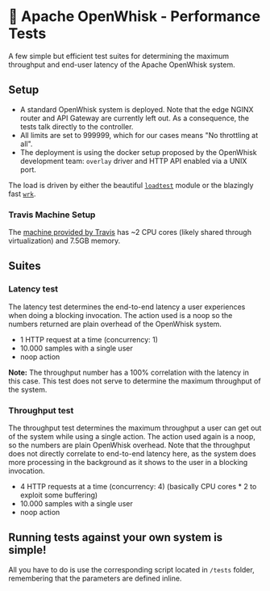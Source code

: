 # :electric_plug: Apache OpenWhisk - Performance Tests
A few simple but efficient test suites for determining the maximum throughput and end-user latency of the Apache OpenWhisk system.

## Setup
- A standard OpenWhisk system is deployed. Note that the edge NGINX router and API Gateway are currently left out. As a consequence, the tests talk directly to the controller.
- All limits are set to 999999, which for our cases means "No throttling at all".
- The deployment is using the docker setup proposed by the OpenWhisk development team: `overlay` driver and HTTP API enabled via a UNIX port.

The load is driven by either the beautiful [`loadtest`](https://www.npmjs.com/package/loadtest) module or the blazingly fast [`wrk`](https://github.com/wg/wrk).

### Travis Machine Setup
The [machine provided by Travis](https://docs.travis-ci.com/user/ci-environment/#Virtualization-environments) has ~2 CPU cores (likely shared through virtualization) and 7.5GB memory.

## Suites

### Latency test
The latency test determines the end-to-end latency a user experiences when doing a blocking invocation. The action used is a noop so the numbers returned are plain overhead of the OpenWhisk system.

- 1 HTTP request at a time (concurrency: 1)
- 10.000 samples with a single user
- noop action

**Note:** The throughput number has a 100% correlation with the latency in this case. This test does not serve to determine the maximum throughput of the system.

### Throughput test
The throughput test determines the maximum throughput a user can get out of the system while using a single action. The action used again is a noop, so the numbers are plain OpenWhisk overhead. Note that the throughput does not directly correlate to end-to-end latency here, as the system does more processing in the background as it shows to the user in a blocking invocation.

- 4 HTTP requests at a time (concurrency: 4) (basically CPU cores * 2 to exploit some buffering)
- 10.000 samples with a single user
- noop action

## Running tests against your own system is simple!
All you have to do is use the corresponding script located in `/tests` folder, remembering that the parameters are defined inline.

